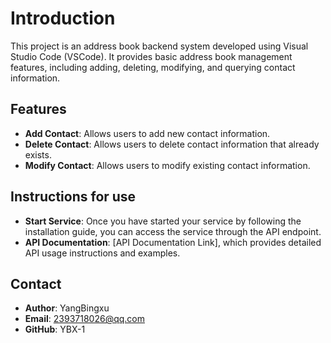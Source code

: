 # Introduction

This project is an address book backend system developed using Visual Studio Code (VSCode). It provides basic address book management features, including adding, deleting, modifying, and querying contact information.

## Features

- **Add Contact**: Allows users to add new contact information.
- **Delete Contact**: Allows users to delete contact information that already exists.
- **Modify Contact**: Allows users to modify existing contact information.

## Instructions for use

- **Start Service**: Once you have started your service by following the installation guide, you can access the service through the API endpoint.
- **API Documentation**: [API Documentation Link], which provides detailed API usage instructions and examples.

## Contact

- **Author**: YangBingxu
- **Email**: 2393718026@qq.com
- **GitHub**: YBX-1